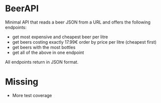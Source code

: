 # BeerAPI
Minimal API that reads a beer JSON from a URL and offers the following endpoints:
- get most expensive and cheapest beer per litre
- get beers costing exactly 17.99€ order by price per litre (cheapest first)
- get beers with the most bottles
- get all of the above in one endpoint

All endpoints return in JSON format.

# Missing
- More test coverage
